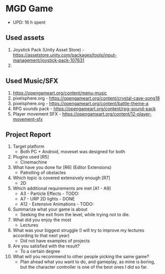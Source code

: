 # MGD Game
- UPD: 16 h spent

## Used assets
1. Joystick Pack (Unity Asset Store) - https://assetstore.unity.com/packages/tools/input-management/joystick-pack-107631
2. 

## Used Music/SFX
1. https://opengameart.org/content/menu-music
2. pixelsphere.org - https://opengameart.org/content/crystal-cave-song18
3. pixelsphere.org - https://opengameart.org/content/battle-theme-a
4. RPG sounds pack - https://opengameart.org/content/rpg-sound-pack
5. Player movement SFX - https://opengameart.org/content/12-player-movement-sfx


## Project Report
1. Target platform 
	- Both PC + Android, moveset was designed for both
2. Plugins used [R5] 
	- Cinemachine
3. What have you done for [R6] (Editor Extensions)
	- Patrolling of obstacles
4. Which topic is covered extensively enough [R7]
	- 2D 
5. Which additional requirements are met [A1 - A9]
	- A3 - Particle Effects - TODO:
	- A7 - URP 2D lights - DONE
	- A12 - Extensive Animations - TODO:
6. Summarize what your game is about
	- Seeking the exit from the level, while trying not to die. 
7. What did you enjoy the most
	- Lectures
8. What was your biggest struggle (I will try to improve my lectures according to that next year)
	- Did not have examples of projects
9. Are you satisfied with the result? 
	- To a certain degree
10. What will you recommend to other people picking the same game?
	- Plan ahead what you want to do, and gameplay, as mine is boring, but the character controller is one of the best ones I did so far.

